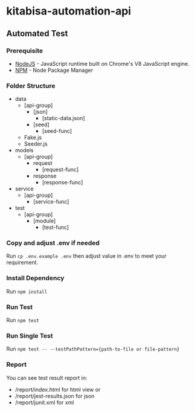 # kitabisa-automation-api
## Automated Test

### Prerequisite

* [NodeJS](https://nodejs.org/) - JavaScript runtime built on Chrome's V8 JavaScript engine.
* [NPM](https://www.npmjs.com/) - Node Package Manager

### Folder Structure

- data
    - [api-group]
        - [json]
            - [static-data.json]
        - [seed]
            - [seed-func]
    - Fake.js
    - Seeder.js
- models
    - [api-group]
        - request
            - [request-func]
        - response
            - [response-func]
- service
    - [api-group]
        - [service-func]
- test
    - [api-group]
        - [module]
            - [test-func]

### Copy and adjust .env if needed

Run `cp .env.example .env` then adjust value in .env to meet your requirement.

### Install Dependency

Run `npm install` 

### Run Test

Run `npm test`

### Run Single Test

Run `npm test -- --testPathPattern={path-to-file or file-pattern}`

### Report

You can see test result report in:

* /report/index.html for html view or
* /report/jest-results.json for json
* /report/junit.xml for xml

